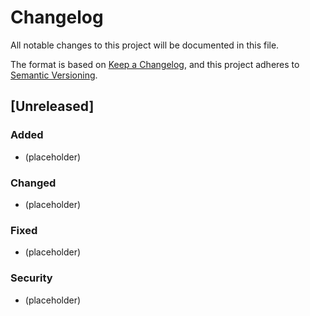 # Changelog
All notable changes to this project will be documented in this file.

The format is based on [Keep a Changelog](https://keepachangelog.com/en/1.0.0/),
and this project adheres to [Semantic Versioning](https://semver.org/spec/v2.0.0.html).

## [Unreleased]

### Added
- (placeholder)

### Changed
- (placeholder)

### Fixed
- (placeholder)

### Security
- (placeholder)

<!--
Cut a new section on release, e.g.:

## [1.1.0] - 2025-10-02
### Added
- …

### Changed
- …

### Security
- …
-->

